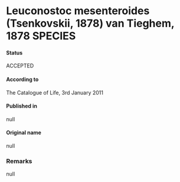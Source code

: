 # Leuconostoc mesenteroides (Tsenkovskii, 1878) van Tieghem, 1878 SPECIES

#### Status
ACCEPTED

#### According to
The Catalogue of Life, 3rd January 2011

#### Published in
null

#### Original name
null

### Remarks
null